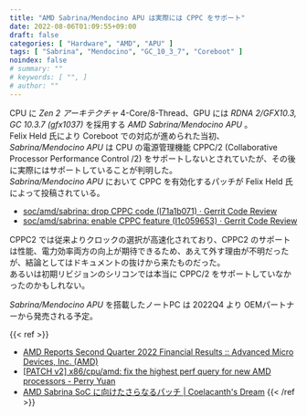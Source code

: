 ```yaml
---
title: "AMD Sabrina/Mendocino APU は実際には CPPC をサポート"
date: 2022-08-06T01:09:55+09:00
draft: false
categories: [ "Hardware", "AMD", "APU" ]
tags: [ "Sabrina", "Mendocino", "GC_10_3_7", "Coreboot" ]
noindex: false
# summary: ""
# keywords: [ "", ]
# author: ""
---
```


CPU に *Zen 2 アーキテクチャ* 4-Core/8-Thread、GPU には *RDNA 2/GFX10.3, GC 10.3.7 (gfx1037)* を採用する *AMD Sabrina/Mendocino APU* 。  
Felix Held 氏により Coreboot での対応が進められた当初、*Sabrina/Mendocino APU* は CPU の電源管理機能 CPPC/2 (Collaborative Processor Performance Control /2) をサポートしないとされていたが、その後に実際にはサポートしていることが判明した。  
*Sabrina/Mendocino APU* において CPPC を有効化するパッチが Felix Held 氏によって投稿されている。  

 * [soc/amd/sabrina: drop CPPC code (I71a1b071) · Gerrit Code Review](https://review.coreboot.org/c/coreboot/+/61096/6/)
 * [soc/amd/sabrina: enable CPPC feature (I1c059653) · Gerrit Code Review](https://review.coreboot.org/c/coreboot/+/66401/1/)

CPPC2 では従来よりクロックの選択が高速化されており、CPPC2 のサポートは性能、電力効率両方の向上が期待できるため、あえて外す理由が不明だったが、結論としてはドキュメントの抜けから来たものだった。  
あるいは初期リビジョンのシリコンでは本当に CPPC/2 をサポートしていなかったのかもしれない。  

*Sabrina/Mendocino APU* を搭載したノートPC は 2022Q4 より OEMパートナーから発売される予定。  

{{< ref >}}
 * [AMD Reports Second Quarter 2022 Financial Results :: Advanced Micro Devices, Inc. (AMD)](https://ir.amd.com/news-events/press-releases/detail/1084/amd-reports-second-quarter-2022-financial-results)
 * [[PATCH v2] x86/cpu/amd: fix the highest perf query for new AMD processors - Perry Yuan](https://lore.kernel.org/linux-pm/20220614085255.256600-1-Perry.Yuan@amd.com/)
 * [AMD Sabrina SoC に向けたさらなるパッチ | Coelacanth's Dream](/posts/2022/01/14/amd-sabrina-soc-more-patch/)
{{< /ref >}}
